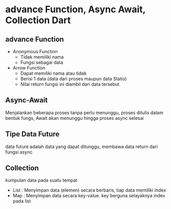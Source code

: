 # advance Function, Async Await, Collection Dart

## advance Function 
- Anonymous Function
    - Tidak memiliki nama
    - Fungsi sebagai data
- Arrow Function 
    - Dapat memiliki nama atau tidak 
    - Berisi 1 data (data dari proses maupun data Statis)
    - Nilai return fungsi ini diambil dari data tersebut

## Async-Await
Menjalankan beberapa proses tanpa perlu menunggu, proses ditulis dalam bentuk fungs, Await akan menunggu hingga proses async selesai

## Tipe Data Future
data future adalah data yang dapat ditunggu, membawa data return dari fungsi async

## Collection
kumpulan data pada suatu tempat
- List : Menyimpan data (elemen) secara berbaris, tiap data memiliki index
- Map : Menyimpan data secara key-value. key berguna selayaknya index pada list